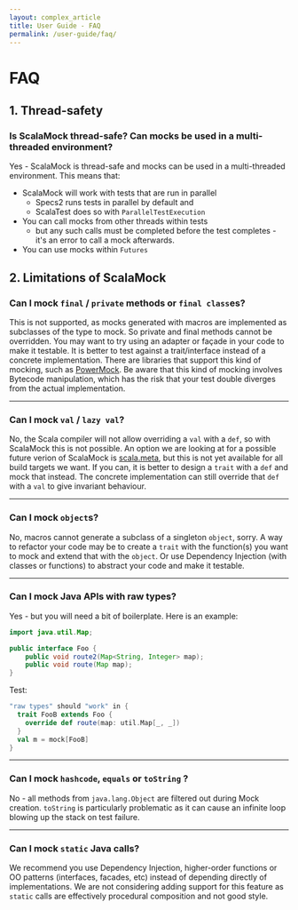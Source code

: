 ```yaml
---
layout: complex_article
title: User Guide - FAQ
permalink: /user-guide/faq/
---
```


# FAQ

## 1. Thread-safety

### Is ScalaMock thread-safe? Can mocks be used in a multi-threaded environment?

Yes - ScalaMock is thread-safe and mocks can be used in a multi-threaded environment. This means that:
  * ScalaMock will work with tests that are run in parallel 
    * Specs2 runs tests in parallel by default and
    * ScalaTest does so with `ParallelTestExecution`
  * You can call mocks from other threads within tests
    * but any such calls must be completed before the test completes - it's an error to call a mock afterwards. 
  * You can use mocks within `Futures`

## 2. Limitations of ScalaMock

### Can I mock `final` / `private` methods or `final class`es?

This is not supported, as mocks generated with macros are implemented as
subclasses of the type to mock. So private and final methods cannot be overridden.
You may want to try using an adapter or façade in your code to make it testable.
It is better to test against a trait/interface instead of a concrete implementation.
There are libraries that support this kind of mocking, such as [PowerMock](http://powermock.github.io/). Be aware that this kind of mocking involves Bytecode manipulation, which has the risk that your test double diverges from the actual implementation.

---

### Can I mock `val` / `lazy val`?

No, the Scala compiler will not allow overriding a `val` with a `def`, so with ScalaMock this is not possible.
An option we are looking at for a possible future verion of ScalaMock is [scala.meta](http://scalameta.org/), but this is not yet available for all build targets we want.
If you can, it is better to design a `trait` with a `def` and mock that instead.
The concrete implementation can still override that `def` with a `val` to give invariant behaviour.

---

### Can I mock `object`s?

No, macros cannot generate a subclass of a singleton `object`, sorry.
A way to refactor your code may be to create a `trait` with the function(s) you want to mock and extend that with the `object`.
Or use Dependency Injection (with classes or functions) to abstract your code and make it testable.

---

### Can I mock Java APIs with raw types?

Yes - but you will need a bit of boilerplate. Here is an example:

```Java
import java.util.Map;

public interface Foo {
    public void route2(Map<String, Integer> map);
    public void route(Map map);
}
```

Test:

```Scala
"raw types" should "work" in {
  trait FooB extends Foo {
    override def route(map: util.Map[_, _])
  }
  val m = mock[FooB]
}
```

---

### Can I mock `hashcode`, `equals` or `toString` ?

No - all methods from `java.lang.Object` are filtered out during Mock creation.
`toString` is particularly problematic as it can cause an infinite loop blowing up the stack on test failure.

---

### Can I mock `static` Java calls?

We recommend you use Dependency Injection, higher-order functions or OO patterns (interfaces, facades, etc)
instead of depending directly of implementations.
We are not considering adding support for this feature as `static` calls are effectively procedural composition and not good style.
